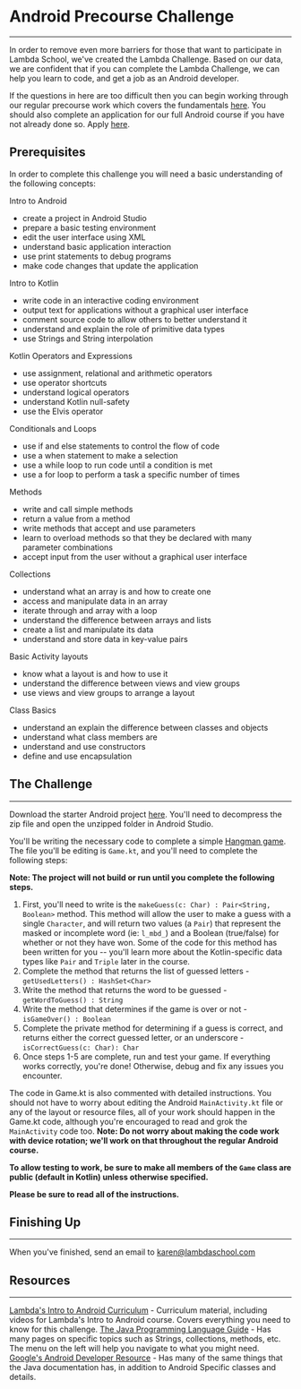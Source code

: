 # Android Precourse Challenge
---
In order to remove even more barriers for those that want to participate in Lambda School, we've created the Lambda Challenge. Based on our data, we are confident that if you can complete the Lambda Challenge, we can help you learn to code, and get a job as an Android developer. 

If the questions in here are too difficult then you can begin working through our regular precourse work which covers the fundamentals [here](https://lambdaschool.com/courses/cs/android/intro/).
You should also complete an application for our full Android course if you have not already done so. Apply [here](https://lambdaschool.typeform.com/to/AfQGR6).
## Prerequisites
In order to complete this challenge you will need a basic understanding of the following concepts:

Intro to Android
* create a project in Android Studio
* prepare a basic testing environment
* edit the user interface using XML
* understand basic application interaction
* use print statements to debug programs
* make code changes that update the application

Intro to Kotlin
* write code in an interactive coding environment
* output text for applications without a graphical user interface
* comment source code to allow others to better understand it
* understand and explain the role of primitive data types
* use Strings and String interpolation

Kotlin Operators and Expressions
* use assignment, relational and arithmetic operators
* use operator shortcuts
* understand logical operators
* understand Kotlin null-safety
* use the Elvis operator

Conditionals and Loops
* use if and else statements to control the flow of code
* use a when statement to make a selection
* use a while loop to run code until a condition is met
* use a for loop to perform a task a specific number of times

Methods
* write and call simple methods
* return a value from a method
* write methods that accept and use parameters
* learn to overload methods so that they be declared with many parameter combinations
* accept input from the user without a graphical user interface

Collections
* understand what an array is and how to create one
* access and manipulate data in an array
* iterate through and array with a loop
* understand the difference between arrays and lists
* create a list and manipulate its data
* understand and store data in key-value pairs

Basic Activity layouts
* know what a layout is and how to use it
* understand the difference between views and view groups
* use views and view groups to arrange a layout

Class Basics
* understand an explain the difference between classes and objects
* understand what class members are
* understand and use constructors
* define and use encapsulation

## The Challenge
---
Download the starter Android project [here](https://github.com/LambdaSchool/Android-Precourse-Challenge/archive/master.zip). You'll need to decompress the zip file and open the unzipped folder in Android Studio. 

You'll be writing the necessary code to complete a simple [Hangman game](https://en.wikipedia.org/wiki/Hangman_(game)). The file you'll be editing is `Game.kt`, and you'll need to complete the following steps: 

**Note: The project will not build or run until you complete the following steps.**
1. First, you'll need to write is the `makeGuess(c: Char) : Pair<String, Boolean>` method. This method will allow the user to make a guess with a single `Character`, and will return two values (a `Pair`) that represent the masked or incomplete word (ie: `l_mbd_`) and a Boolean (true/false) for whether or not they have won. Some of the code for this method has been written for you -- you'll learn more about the Kotlin-specific data types like `Pair` and `Triple` later in the course. 
2. Complete the method that returns the list of guessed letters - `getUsedLetters() : HashSet<Char>`
3. Write the method that returns the word to be guessed - `getWordToGuess() : String`
4. Write the method that determines if the game is over or not - `isGameOver() : Boolean`
5. Complete the private method for determining if a guess is correct, and returns either the correct guessed letter, or an underscore - `isCorrectGuess(c: Char): Char`
6. Once steps 1-5 are complete, run and test your game. If everything works correctly, you're done! Otherwise, debug and fix any issues you encounter. 

The code in Game.kt is also commented with detailed instructions. You should not have to worry about editing the Android `MainActivity.kt` file or any of the layout or resource files, all of your work should happen in the Game.kt code, although you're encouraged to read and grok the `MainActivity` code too. **Note: Do not worry about making the code work with device rotation; we'll work on that throughout the regular Android course.**

**To allow testing to work, be sure to make all members of the `Game` class are public (default in Kotlin) unless otherwise specified.**  

**Please be sure to read all of the instructions.**  

## Finishing Up
---
When you've finished, send an email to [karen@lambdaschool.com](mailto:karen@lambdaschool.com)

## Resources
---
[Lambda's Intro to Android Curriculum](https://learn.lambdaschool.com/and-pre/sprint/recxcgsftw66rq9io) - Curriculum material, including videos for Lambda's Intro to Android course. Covers everything you need to know for this challenge.
[The Java Programming Language Guide](https://docs.oracle.com/javase/7/docs/api/) - Has many pages on specific topics such as Strings, collections, methods, etc. The menu on the left will help you navigate to what you might need.
[Google's Android Developer Resource](https://developer.android.com/docs/) - Has many of the same things that the Java documentation has, in addition to Android Specific classes and details.
